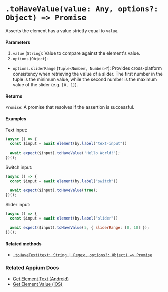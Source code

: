 # `.toHaveValue(value: Any, options?: Object) => Promise`

Asserts the element has a value strictly equal to `value`.

#### Parameters

1. `value` (`String`): Value to compare against the element's value.
2. `options` (`Object`):
  - `options.sliderRange` (`Tuple<Number, Number>?`): Provides cross-platform consistency when retrieving the value of a slider. The first number in the tuple is the minimum value, while the second number is the maximum value of the slider (e.g. `[0, 1]`).

#### Returns

`Promise`: A promise that resolves if the assertion is successful.

#### Examples

Text input:

```javascript
(async () => {
  const $input = await element(by.label("text-input"))

  await expect($input).toHaveValue("Hello World!");
})();
```

Switch input:

```javascript
(async () => {
  const $input = await element(by.label("switch"))

  await expect($input).toHaveValue(true);
})();
```

Slider input:

```javascript
(async () => {
  const $input = await element(by.label("slider"))

  await expect($input).toHaveValue(5, { sliderRange: [0, 10] });
})();
```

#### Related methods

- [`.toHaveText(text: String | Regex, options?: Object) => Promise`](./toHaveText.md)

### Related Appium Docs

- [Get Element Text (Android)](http://appium.io/docs/en/commands/element/attributes/text/)
- [Get Element Value (iOS)](http://appium.io/docs/en/commands/element/attributes/value/)
